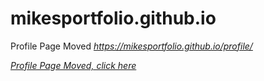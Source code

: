 # mikesportfolio.github.io
Profile Page Moved <a href="https://mikesportfolio.github.io/profile/"><i>https://mikesportfolio.github.io/profile/ <i> </a>


<a href="https://mikesportfolio.github.io/profile/">Profile Page Moved, click here</a>
